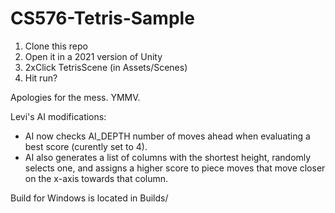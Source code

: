 # CS576-Tetris-Sample

1. Clone this repo
2. Open it in a 2021 version of Unity
3. 2xClick TetrisScene (in Assets/Scenes)
4. Hit run?

Apologies for the mess. YMMV.

Levi's AI modifications:

 - AI now checks AI_DEPTH number of moves ahead when evaluating a best score (curently set to 4).
 - AI also generates a list of columns with the shortest height, randomly selects one,
and assigns a higher score to piece moves that move closer on the x-axis towards that column.

Build for Windows is located in Builds/